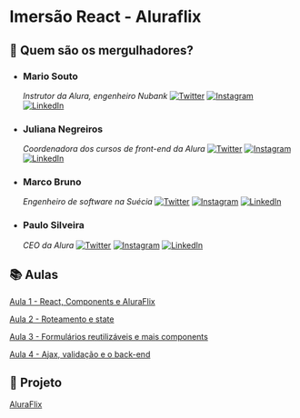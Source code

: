 # Imersão React - Aluraflix

## :diving_mask: Quem são os mergulhadores?

* ### Mario Souto
  *Instrutor da Alura, engenheiro Nubank*
  [![Twitter](https://img.shields.io/badge/-omariosouto-1DA1F2?style=flat&logo=twitter&logoColor=white&labelColor=1DA1F2&link=https://twitter.com/omariosouto/)](https://twitter.com/omariosouto) [![Instagram](https://img.shields.io/badge/-omariosouto-E4405F?style=flat&logo=instagram&logoColor=white&labelColor=E4405F&link=https://www.instagram.com/omariosouto/)](https://www.instagram.com/omariosouto/) [![LinkedIn](https://img.shields.io/badge/-omariosouto-0077B5?style=flat&logo=linkedin&logoColor=white&labelColor=0077B5&link=https://www.linkedin.com/in/omariosouto/)](https://www.linkedin.com/in/omariosouto/)

* ### Juliana Negreiros 
  *Coordenadora dos cursos de front-end da Alura*
  [![Twitter](https://img.shields.io/badge/-juunegreiros-1DA1F2?style=flat&logo=twitter&logoColor=white&labelColor=1DA1F2&link=https://twitter.com/juunegreiros)](https://twitter.com/juunegreiros) [![Instagram](https://img.shields.io/badge/-juu_negreiros-E4405F?style=flat&logo=instagram&logoColor=white&labelColor=E4405F&link=https://www.instagram.com/juu_negreiros/)](https://www.instagram.com/juu_negreiros/) [![LinkedIn](https://img.shields.io/badge/-juliananegreiros-0077B5?style=flat&logo=linkedin&logoColor=white&labelColor=0077B5&link=https://www.linkedin.com/in/juliananegreiros/)](https://www.linkedin.com/in/juliananegreiros/)

* ### Marco Bruno 
  *Engenheiro de software na Suécia*
  [![Twitter](https://img.shields.io/badge/-marcobrunodev-1DA1F2?style=flat&logo=twitter&logoColor=white&labelColor=1DA1F2&link=https://twitter.com/marcobrunodev)](https://twitter.com/marcobrunodev) [![Instagram](https://img.shields.io/badge/-marcobrunodev-E4405F?style=flat&logo=instagram&logoColor=white&labelColor=E4405F&link=https://www.instagram.com/marcobrunodev/)](https://www.instagram.com/marcobrunodev/) [![LinkedIn](https://img.shields.io/badge/-marcobrunobr-0077B5?style=flat&logo=linkedin&logoColor=white&labelColor=0077B5&link=https://www.linkedin.com/in/marcobrunobr/)](https://www.linkedin.com/in/marcobrunobr/)

* ### Paulo Silveira 
  *CEO da Alura*
  [![Twitter](https://img.shields.io/badge/-paulo_caelum-1DA1F2?style=flat&logo=twitter&logoColor=white&labelColor=1DA1F2&link=https://twitter.com/paulo_caelum)](https://twitter.com/paulo_caelum) [![Instagram](https://img.shields.io/badge/-paulo_hipster-E4405F?style=flat&logo=instagram&logoColor=white&labelColor=E4405F&link=https://www.instagram.com/paulo_hipster/)](https://www.instagram.com/paulo_hipster/) [![LinkedIn](https://img.shields.io/badge/-paulosilveira-0077B5?style=flat&logo=linkedin&logoColor=white&labelColor=0077B5&link=https://www.linkedin.com/in/paulosilveira/)](https://www.linkedin.com/in/paulosilveira/)


## :books: Aulas

[Aula 1 - React, Components e AluraFlix](aula1.md)

[Aula 2 - Roteamento e state](aula2.md)

[Aula 3 - Formulários reutilizáveis e mais components](aula3.md)

[Aula 4 - Ajax, validação e o back-end](aula4.md)

## :ocean: Projeto

[AluraFlix](https://github.com/imersao-alura/aluraflix)